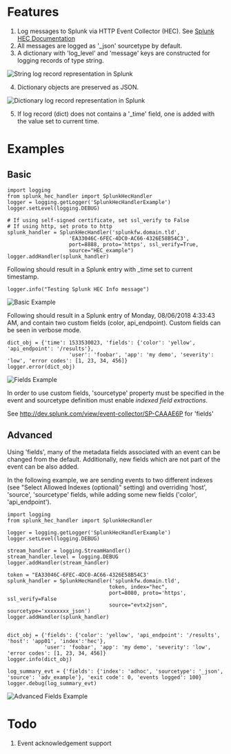 # Features
1. Log messages to Splunk via HTTP Event Collector (HEC).
See [Splunk HEC Documentation](http://docs.splunk.com/Documentation/Splunk/latest/Data/AboutHEC)
2. All messages are logged as '_json' sourcetype by default.
3. A dictionary with 'log_level' and 'message' keys are constructed for logging records of type string.

![String log record representation in Splunk](https://github.com/vavarachen/splunk_http_handler/blob/master/resources/str_record.png)

4. Dictionary objects are preserved as JSON.

![Dictionary log record representation in Splunk](https://github.com/vavarachen/splunk_http_handler/blob/master/resources/dict_record.png)

5. If log record (dict) does not contains a '_time' field,  one is added with the value set to current time.

# Examples

## Basic
```
import logging
from splunk_hec_handler import SplunkHecHandler
logger = logging.getLogger('SplunkHecHandlerExample')
logger.setLevel(logging.DEBUG)

# If using self-signed certificate, set ssl_verify to False
# If using http, set proto to http
splunk_handler = SplunkHecHandler('splunkfw.domain.tld',
                    'EA33046C-6FEC-4DC0-AC66-4326E58B54C3',
                    port=8888, proto='https', ssl_verify=True,
                    source="HEC_example")
logger.addHandler(splunk_handler)
```

Following should result in a Splunk entry with _time set to current timestamp.

```
logger.info("Testing Splunk HEC Info message")
```

![Basic Example](https://github.com/vavarachen/splunk_http_handler/blob/master/resources/basic_example.png)

Following should result in a Splunk entry of Monday, 08/06/2018 4:33:43 AM, and contain two
custom fields (color, api_endpoint).  Custom fields can be seen in verbose mode. 

```
dict_obj = {'time': 1533530023, 'fields': {'color': 'yellow', 'api_endpoint': '/results'},
                    'user': 'foobar', 'app': 'my demo', 'severity': 'low', 'error codes': [1, 23, 34, 456]}
logger.error(dict_obj)
```

![Fields Example](https://github.com/vavarachen/splunk_http_handler/blob/master/resources/fields_example.png)

In order to use custom fields, 'sourcetype' property must be specified in the event 
and sourcetype definition must enable *indexed field extractions*.

See http://dev.splunk.com/view/event-collector/SP-CAAAE6P for 'fields'

## Advanced
Using 'fields', many of the metadata fields associated with an event can be changed from the default.  Additionally, new
fields which are not part of the event can be also added.

In the following example, we are sending events to two different indexes (see "Select Allowed Indexes (optional)" setting)
and overriding 'host', 'source', 'sourcetype' fields, while adding some new fields ('color', 'api_endpoint').

```
import logging
from splunk_hec_handler import SplunkHecHandler

logger = logging.getLogger('SplunkHecHandlerExample')
logger.setLevel(logging.DEBUG)

stream_handler = logging.StreamHandler()
stream_handler.level = logging.DEBUG
logger.addHandler(stream_handler)

token = "EA33046C-6FEC-4DC0-AC66-4326E58B54C3'
splunk_handler = SplunkHecHandler('splunkfw.domain.tld',
                                 token, index="hec",
                                 port=8080, proto='https', ssl_verify=False
                                 source="evtx2json", sourcetype='xxxxxxxx_json')
logger.addHandler(splunk_handler)


dict_obj = {'fields': {'color': 'yellow', 'api_endpoint': '/results', 'host': 'app01', 'index':'hec'},
            'user': 'foobar', 'app': 'my demo', 'severity': 'low', 'error codes': [1, 23, 34, 456]}
logger.info(dict_obj)

log_summary_evt = {'fields': {'index': 'adhoc', 'sourcetype': '_json', 'source': 'adv_example'}, 'exit code': 0, 'events logged': 100}
logger.debug(log_summary_evt)
```

![Advanced Fields Example](https://github.com/vavarachen/splunk_http_handler/blob/master/resources/advanced_example.png)


# Todo
1. Event acknowledgement support

